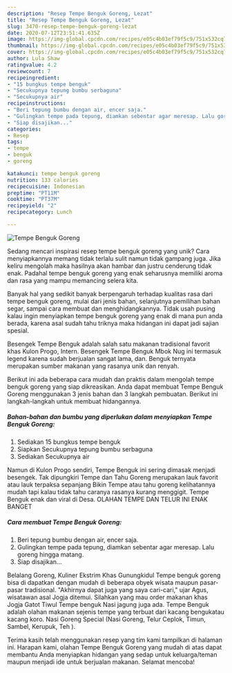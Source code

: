 ```yaml
---
description: "Resep Tempe Benguk Goreng, Lezat"
title: "Resep Tempe Benguk Goreng, Lezat"
slug: 3470-resep-tempe-benguk-goreng-lezat
date: 2020-07-12T23:51:41.635Z
image: https://img-global.cpcdn.com/recipes/e05c4b03ef79f5c9/751x532cq70/tempe-benguk-goreng-foto-resep-utama.jpg
thumbnail: https://img-global.cpcdn.com/recipes/e05c4b03ef79f5c9/751x532cq70/tempe-benguk-goreng-foto-resep-utama.jpg
cover: https://img-global.cpcdn.com/recipes/e05c4b03ef79f5c9/751x532cq70/tempe-benguk-goreng-foto-resep-utama.jpg
author: Lula Shaw
ratingvalue: 4.2
reviewcount: 7
recipeingredient:
- "15 bungkus tempe benguk"
- "Secukupnya tepung bumbu serbaguna"
- "Secukupnya air"
recipeinstructions:
- "Beri tepung bumbu dengan air, encer saja."
- "Gulingkan tempe pada tepung, diamkan sebentar agar meresap. Lalu goreng hingga matang."
- "Siap disajikan..."
categories:
- Resep
tags:
- tempe
- benguk
- goreng

katakunci: tempe benguk goreng 
nutrition: 133 calories
recipecuisine: Indonesian
preptime: "PT11M"
cooktime: "PT37M"
recipeyield: "2"
recipecategory: Lunch

---
```



![Tempe Benguk Goreng](https://img-global.cpcdn.com/recipes/e05c4b03ef79f5c9/751x532cq70/tempe-benguk-goreng-foto-resep-utama.jpg)

Sedang mencari inspirasi resep tempe benguk goreng yang unik? Cara menyiapkannya memang tidak terlalu sulit namun tidak gampang juga. Jika keliru mengolah maka hasilnya akan hambar dan justru cenderung tidak enak. Padahal tempe benguk goreng yang enak seharusnya memiliki aroma dan rasa yang mampu memancing selera kita.

Banyak hal yang sedikit banyak berpengaruh terhadap kualitas rasa dari tempe benguk goreng, mulai dari jenis bahan, selanjutnya pemilihan bahan segar, sampai cara membuat dan menghidangkannya. Tidak usah pusing kalau ingin menyiapkan tempe benguk goreng yang enak di mana pun anda berada, karena asal sudah tahu triknya maka hidangan ini dapat jadi sajian spesial.

Besengek Tempe Benguk adalah salah satu makanan tradisional favorit khas Kulon Progo, Intern. Besengek Tempe Benguk Mbok Nug ini termasuk legend karena sudah berjualan sangat lama, dan. Benguk ternyata merupakan sumber makanan yang rasanya unik dan renyah.


Berikut ini ada beberapa cara mudah dan praktis dalam mengolah tempe benguk goreng yang siap dikreasikan. Anda dapat membuat Tempe Benguk Goreng menggunakan 3 jenis bahan dan 3 langkah pembuatan. Berikut ini langkah-langkah untuk membuat hidangannya.

<!--inarticleads1-->

##### Bahan-bahan dan bumbu yang diperlukan dalam menyiapkan Tempe Benguk Goreng:

1. Sediakan 15 bungkus tempe benguk
1. Siapkan Secukupnya tepung bumbu serbaguna
1. Sediakan Secukupnya air


Namun di Kulon Progo sendiri, Tempe Benguk ini sering dimasak menjadi besengek. Tak dipungkiri Tempe dan Tahu Goreng merupakan lauk favorit atau lauk terpaksa sepanjang Bikin Tempe atau tahu goreng kelihatannya mudah tapi kalau tidak tahu caranya rasanya kurang menggigit. Tempe Benguk enak dan viral di Desa. OLAHAN TEMPE DAN TELUR INI ENAK BANGET 

<!--inarticleads2-->

##### Cara membuat Tempe Benguk Goreng:

1. Beri tepung bumbu dengan air, encer saja.
1. Gulingkan tempe pada tepung, diamkan sebentar agar meresap. Lalu goreng hingga matang.
1. Siap disajikan...


Belalang Goreng, Kuliner Ekstrim Khas Gunungkidul Tempe benguk goreng bisa di dapatkan dengan mudah di beberapa obyek wisata maupun pasar-pasar tradisional. &#34;Akhirnya dapat juga yang saya cari-cari,&#34; ujar Agus, wisatawan asal Jogja ditemui. Silahkan yang mau order makanan khas Jogja Gatot Tiwul Tempe benguk Nasi jagung juga ada. Tempe Benguk adalah olahan makanan sejenis tempe yang terbuat dari kacang bengukatau kacang koro. Nasi Goreng Special (Nasi Goreng, Telur Ceplok, Timun, Sambel, Kerupuk, Teh ). 

Terima kasih telah menggunakan resep yang tim kami tampilkan di halaman ini. Harapan kami, olahan Tempe Benguk Goreng yang mudah di atas dapat membantu Anda menyiapkan hidangan yang sedap untuk keluarga/teman maupun menjadi ide untuk berjualan makanan. Selamat mencoba!
